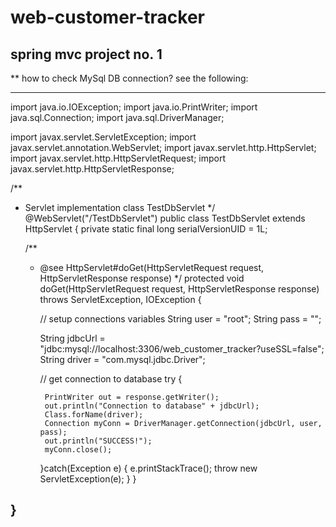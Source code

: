 # web-customer-tracker
## spring mvc project no. 1

** how to check MySql DB connection? see the following:

---
import java.io.IOException;
import java.io.PrintWriter;
import java.sql.Connection;
import java.sql.DriverManager;

import javax.servlet.ServletException;
import javax.servlet.annotation.WebServlet;
import javax.servlet.http.HttpServlet;
import javax.servlet.http.HttpServletRequest;
import javax.servlet.http.HttpServletResponse;

/**
 * Servlet implementation class TestDbServlet
 */
@WebServlet("/TestDbServlet")
public class TestDbServlet extends HttpServlet {
	private static final long serialVersionUID = 1L;

	/**
	 * @see HttpServlet#doGet(HttpServletRequest request, HttpServletResponse response)
	 */
	protected void doGet(HttpServletRequest request, HttpServletResponse response) throws ServletException, IOException {
		
		// setup connections variables
		String user = "root";
		String pass = "";
		
		String jdbcUrl = "jdbc:mysql://localhost:3306/web_customer_tracker?useSSL=false";
		String driver = "com.mysql.jdbc.Driver";
		
		
		// get connection to database
		try {
			
			PrintWriter out = response.getWriter();
			out.println("Connection to database" + jdbcUrl);
			Class.forName(driver);
			Connection myConn = DriverManager.getConnection(jdbcUrl, user, pass);
			out.println("SUCCESS!");
			myConn.close();
			
			
		}catch(Exception e) {
			e.printStackTrace(); 
			throw new ServletException(e);
		}
	}

	

}
---